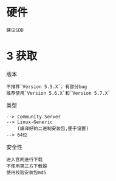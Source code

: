 


# 硬件

    建议SDD 



# 3 获取 

版本
    
    不推荐`Version 5.5.X`，有部分bug
    推荐使用`Version 5.6.X`和`Version 5.7.X`


类型

    --> Community Server 
    --> Linux-Generic 
        (编译好的二进制安装包,便于设置)
    --> 64位
    

安全性
    
    进入官网进行下载
    不使用第三方下载器
    使用校验安装包md5





